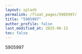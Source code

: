 ```yaml
---
layout: splash
permalink: /float_pages/5905997/
title: "5905997"
author_profile: false
last_modified_at: 2025-06-13
toc: false
---
```

 
5905997
